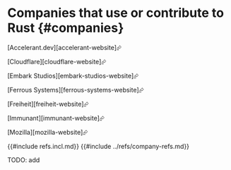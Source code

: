 # Companies that use or contribute to Rust {#companies}

[Accelerant.dev][accelerant-website]⮳

[Cloudflare][cloudflare-website]⮳

[Embark Studios][embark-studios-website]⮳

[Ferrous Systems][ferrous-systems-website]⮳

[Freiheit][freiheit-website]⮳

[Immunant][immunant-website]⮳

[Mozilla][mozilla-website]⮳

{{#include refs.incl.md}}
{{#include ../refs/company-refs.md}}

<div class="hidden">
TODO: add
</div>
